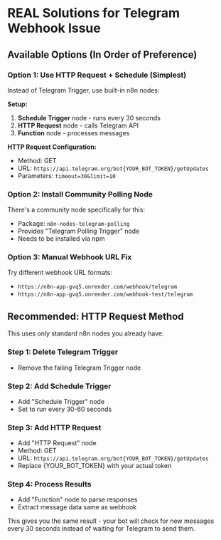 # REAL Solutions for Telegram Webhook Issue

## Available Options (In Order of Preference)

### Option 1: Use HTTP Request + Schedule (Simplest)
Instead of Telegram Trigger, use built-in n8n nodes:

**Setup:**
1. **Schedule Trigger** node - runs every 30 seconds
2. **HTTP Request** node - calls Telegram API
3. **Function** node - processes messages

**HTTP Request Configuration:**
- Method: GET  
- URL: `https://api.telegram.org/bot{YOUR_BOT_TOKEN}/getUpdates`
- Parameters: `timeout=30&limit=10`

### Option 2: Install Community Polling Node
There's a community node specifically for this:
- Package: `n8n-nodes-telegram-polling`
- Provides "Telegram Polling Trigger" node
- Needs to be installed via npm

### Option 3: Manual Webhook URL Fix
Try different webhook URL formats:
- `https://n8n-app-gvq5.onrender.com/webhook/telegram`
- `https://n8n-app-gvq5.onrender.com/webhook-test/telegram`

## Recommended: HTTP Request Method

This uses only standard n8n nodes you already have:

### Step 1: Delete Telegram Trigger
- Remove the failing Telegram Trigger node

### Step 2: Add Schedule Trigger  
- Add "Schedule Trigger" node
- Set to run every 30-60 seconds

### Step 3: Add HTTP Request
- Add "HTTP Request" node
- Method: GET
- URL: `https://api.telegram.org/bot{YOUR_BOT_TOKEN}/getUpdates`
- Replace {YOUR_BOT_TOKEN} with your actual token

### Step 4: Process Results
- Add "Function" node to parse responses
- Extract message data same as webhook

This gives you the same result - your bot will check for new messages every 30 seconds instead of waiting for Telegram to send them.